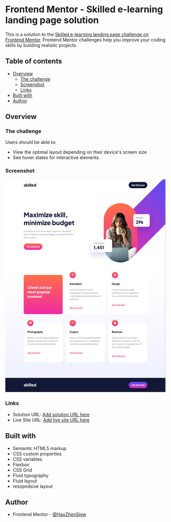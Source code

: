 # Frontend Mentor - Skilled e-learning landing page solution

This is a solution to the [Skilled e-learning landing page challenge on Frontend Mentor](https://www.frontendmentor.io/challenges/skilled-elearning-landing-page-S1ObDrZ8q). Frontend Mentor challenges help you improve your coding skills by building realistic projects.

## Table of contents

- [Overview](#overview)
  - [The challenge](#the-challenge)
  - [Screenshot](#screenshot)
  - [Links](#links)
- [Built with](#built-with)
- [Author](#author)

## Overview

### The challenge

Users should be able to:

- View the optimal layout depending on their device's screen size
- See hover states for interactive elements

### Screenshot

![screen](./screenshot.png)

### Links

- Solution URL: [Add solution URL here](https://your-solution-url.com)
- Live Site URL: [Add live site URL here](https://haozhensiow.github.io/Frontend_Mentor_Challenge_Skilled_e-learning_landing_page/)

## Built with

- Semantic HTML5 markup
- CSS custom properties
- CSS variables
- Flexbox
- CSS Grid
- Fluid typography
- Fluid layout
- resopndsive layout

## Author

- Frontend Mentor - [@HaoZhenSiow](https://www.frontendmentor.io/profile/HaoZhenSiow)
